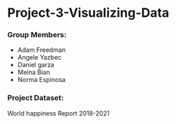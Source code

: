 # Project-3-Visualizing-Data

### Group Members:
 - Adam Freedman
 - Angele Yazbec
 - Daniel garza
 - Meina Bian
 - Norma Espinosa
### Project Dataset:
World happiness Report 2018-2021
